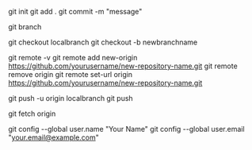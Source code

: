 git init
git add .
git commit -m "message"


git branch

git checkout localbranch
git checkout -b newbranchname

git remote -v
git remote add new-origin https://github.com/yourusername/new-repository-name.git
git remote remove origin
git remote set-url origin https://github.com/yourusername/new-repository-name.git

git push -u origin localbranch
git push

git fetch origin

git config --global user.name "Your Name"
git config --global user.email "your.email@example.com"
